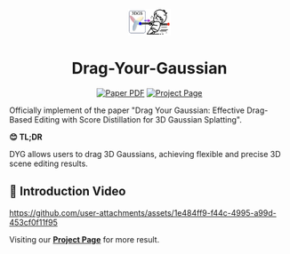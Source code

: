 <p align="center">
  <img width="15%" src="assets/logo1.png"/>
</p>

<p align="center">
<!--   <h1 align="center"><img height="100" src="https://github.com/imlixinyang/director3d-page/raw/master/assets/icon.ico"></h1> -->
  <h1 align="center"> Drag-Your-Gaussian</h1>
  <p align="center">
        <!-- <a href="[text](https://arxiv.org/pdf/2501.18672)"><img src='https://img.shields.io/badge/arXiv-DYG-red?logo=arxiv' alt='Paper PDF'></a> -->
        <a href="[text](https://arxiv.org/abs/2501.18672)"><img src='https://img.shields.io/badge/arXiv-DYG-red?logo=arxiv' alt='Paper PDF'></a>
        <a href='https://quyans.github.io/Drag-Your-Gaussian/'><img src='https://img.shields.io/badge/Project_Page-DYG-green' alt='Project Page'></a>
  </p>
  <p>Officially implement of the paper "Drag Your Gaussian: Effective Drag-Based Editing with Score Distillation for 3D Gaussian Splatting".</p>

**😊 TL;DR**

DYG allows users to drag 3D Gaussians, achieving flexible and precise 3D scene editing results.


## 🎥 Introduction Video

<!-- <p align="center">
  <img width="100%" src="assets/teaser.gif"/>
</p> -->

https://github.com/user-attachments/assets/1e484ff9-f44c-4995-a99d-453cf0f11f95



Visiting our [**Project Page**](https://quyans.github.io/Drag-Your-Gaussian/) for more result.
